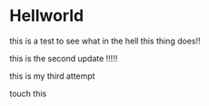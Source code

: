 # Hellworld

this is a test to see what in the hell this thing does!!


this is the second update !!!!!



this is my third attempt



touch this
